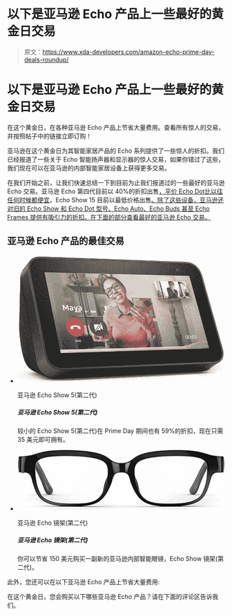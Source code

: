 # 以下是亚马逊 Echo 产品上一些最好的黄金日交易

> 原文：<https://www.xda-developers.com/amazon-echo-prime-day-deals-roundup/>

# 以下是亚马逊 Echo 产品上一些最好的黄金日交易

在这个黄金日，在各种亚马逊 Echo 产品上节省大量费用。查看所有惊人的交易，并按照帖子中的链接立即订购！

亚马逊在这个黄金日为其智能家居产品的 Echo 系列提供了一些惊人的折扣。我们已经报道了一些关于 Echo 智能扬声器和显示器的惊人交易，如果你错过了这些，我们现在可以在亚马逊的内部智能家居设备上获得更多交易。

在我们开始之前，让我们快速总结一下到目前为止我们报道过的一些最好的亚马逊 Echo 交易。亚马逊 Echo 第四代目前以 40%的折扣出售[，平价 Echo Dot](https://www.xda-developers.com/amazon-echo-prime-day-deal/)[比以往任何时候都便宜](https://www.xda-developers.com/echo-dot-prime-day-deal/)，Echo Show 15 目前以最低价格出售[。除了这些设备，亚马逊还对旧的 Echo Show 和 Echo Dot 型号、Echo Auto、Echo Buds 甚至 Echo Frames 提供有吸引力的折扣。在下面的部分查看最好的亚马逊 Echo 交易。](https://www.xda-developers.com/amazon-echo-show-15-prime-day-deal/)

## 亚马逊 Echo 产品的最佳交易

*   <picture>![The smaller Echo Show 5 (2nd Gen) is also available at a 59% discount during Prime Day, and you can now have it for just $35.](img/17a6d54b12755f5b95e0267faeb79bb2.png)</picture>

    亚马逊 Echo Show 5(第二代)

    ##### 亚马逊 Echo Show 5(第二代)

    较小的 Echo Show 5(第二代)在 Prime Day 期间也有 59%的折扣，现在只需 35 美元即可拥有。

*   <picture>![You can save $150 on a new pair of Amazon's in-house smart glasses, the Echo Show Frame (2nd Gen). ](img/371199d3008896a50f3b4271bc8e775e.png)</picture>

    亚马逊 Echo 镜架(第二代)

    ##### 亚马逊 Echo 镜架(第二代)

    你可以节省 150 美元购买一副新的亚马逊内部智能眼镜，Echo Show 镜架(第二代)。

此外，您还可以在以下亚马逊 Echo 产品上节省大量费用:

在这个黄金日，您会购买以下哪些亚马逊 Echo 产品？请在下面的评论区告诉我们。